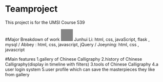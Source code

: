 # Teamproject
This project is for the UMSI Course 539

#Major Breakdown of work
![download](static/images/bar.png)
Junhui Li: html, css, javaScript, flask , mysql /
Abbey : html, css, javascript, jQuery /
Joeyning: html, css , javascript

#Main features
1.gallery of Chinese Calligraphy
2.history of Chinese Calligraphy(display in timeline with filters)
3.tools of Chinese Calligraphy 
4.a user login system 
5.user profile which can save the masterpieces they like from gallery
